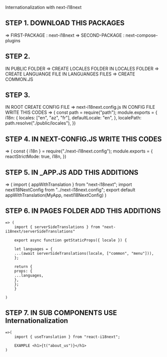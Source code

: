 Internationalization with next-i18next

## STEP 1. DOWNLOAD THIS PACKAGES

=> FIRST-PACKAGE : next-i18next
=> SECOND-PACKAGE : next-compose-plugins

## STEP 2.

IN PUBLIC FOLDER =>
CREATE LOCALES FOLDER IN LOCALES FOLDER
=> CREATE LANGUANGE FILE IN LANGUANGES FILES
=> CREATE COMMON.JS

## STEP 3.

IN ROOT CREATE CONFIG FILE
=> next-i18next.config.js
IN CONFIG FILE WRITE THIS CODES
=> (
const path = require("path");
module.exports = {
i18n: {
locales: ["en", "az", "fr"],
defaultLocale: "en",
},
localePath: path.resolve("./public/locales"),
})

## STEP 4. IN NEXT-CONFIG.JS WRITE THIS CODES

=> (
const { i18n } = require("./next-i18next.config");
module.exports = {
reactStrictMode: true,
i18n,
})

## STEP 5. IN \_APP.JS ADD THIS ADDITIONS

=> (
import { appWithTranslation } from "next-i18next";
import nextI18NextConfig from "../next-i18next.config";
export default appWithTranslation(MyApp, nextI18NextConfig)
)

## STEP 6. IN PAGES FOLDER ADD THIS ADDITIONS

    => (
        import { serverSideTranslations } from "next-i18next/serverSideTranslations"

        export async function getStaticProps({ locale }) {

        let languages = {
        ...(await serverSideTranslations(locale, ["common", "menu"])),
        };

        return {
        props: {
        ...languages,
        },
        };
        }

    )

## STEP 7. IN SUB COMPONENTS USE Internationalization

    =>(
        import { useTranslation } from "react-i18next";

        EXAMPLE <h1>{t("about_us")}</h1>
    )
